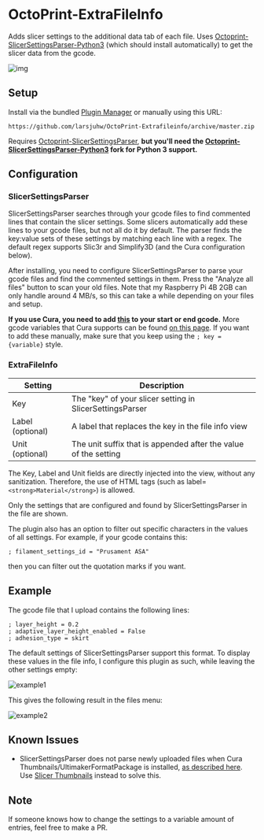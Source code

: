 # OctoPrint-ExtraFileInfo
Adds slicer settings to the additional data tab of each file. Uses [Octoprint-SlicerSettingsParser-Python3](https://github.com/Rob4226/OctoPrint-SlicerSettingsParser-Python3) (which should install automatically) to get the slicer data from the gcode.

![img](https://user-images.githubusercontent.com/39745476/166110980-ca65be31-cba5-4fcd-aba4-c384fdc39366.png)

## Setup

Install via the bundled [Plugin Manager](https://docs.octoprint.org/en/master/bundledplugins/pluginmanager.html)
or manually using this URL:

    https://github.com/larsjuhw/OctoPrint-Extrafileinfo/archive/master.zip

Requires [Octoprint-SlicerSettingsParser](https://github.com/tjjfvi/OctoPrint-SlicerSettingsParser), **but you'll need the [Octoprint-SlicerSettingsParser-Python3](https://github.com/Rob4226/OctoPrint-SlicerSettingsParser-Python3) fork for Python 3 support.**


## Configuration

### SlicerSettingsParser
SlicerSettingsParser searches through your gcode files to find commented lines that contain the slicer settings. Some slicers automatically add these lines to your gcode files, but not all do it by default. The parser finds the key:value sets of these settings by matching each line with a regex. The default regex supports Slic3r and Simplify3D (and the Cura configuration below).

After installing, you need to configure SlicerSettingsParser to parse your gcode files and find the commented settings in them. Press the "Analyze all files" button to scan your old files. Note that my Raspberry Pi 4B 2GB can only handle around 4 MB/s, so this can take a while depending on your files and setup.

**If you use Cura, you need to add [this](https://gist.github.com/tjjfvi/75210b2ed20ed194d6eab48bf70c4f12) to your start or end gcode.** More gcode variables that Cura supports can be found [on this page](http://files.fieldofview.com/cura/Replacement_Patterns.html). If you want to add these manually, make sure that you keep using the `; key = {variable}` style.


### ExtraFileInfo

| **Setting**      	| **Description**                                                 	|
|------------------	|-----------------------------------------------------------------	|
| Key              	| The "key" of your slicer setting in SlicerSettingsParser        	|
| Label (optional) 	| A label that replaces the key in the file info view             	|
| Unit (optional)  	| The unit suffix that is appended after the value of the setting 	|

The Key, Label and Unit fields are directly injected into the view, without any sanitization. Therefore, the use of HTML tags (such as label=`<strong>Material</strong>`) is allowed.

Only the settings that are configured and found by SlicerSettingsParser in the file are shown.

The plugin also has an option to filter out specific characters in the values of all settings. For example, if your gcode contains this:

`; filament_settings_id = "Prusament ASA"`

then you can filter out the quotation marks if you want.


## Example

The gcode file that I upload contains the following lines:

```
; layer_height = 0.2
; adaptive_layer_height_enabled = False
; adhesion_type = skirt
```
The default settings of SlicerSettingsParser support this format. To display these values in the file info, I configure this plugin as such, while leaving the other settings empty:

![example1](https://user-images.githubusercontent.com/39745476/167319682-c213b3aa-f246-42a7-abbd-f5d5a8b4d76a.png)

This gives the following result in the files menu:

![example2](https://user-images.githubusercontent.com/39745476/167319851-153a04f6-fa25-4d85-8c32-e2345b508635.png)


## Known Issues

* SlicerSettingsParser does not parse newly uploaded files when Cura Thumbnails/UltimakerFormatPackage is installed, [as described here](https://github.com/tjjfvi/OctoPrint-SlicerSettingsParser/issues/7). Use [Slicer Thumbnails](https://plugins.octoprint.org/plugins/prusaslicerthumbnails/#cura) instead to solve this.

## Note
If someone knows how to change the settings to a variable amount of entries, feel free to make a PR.
